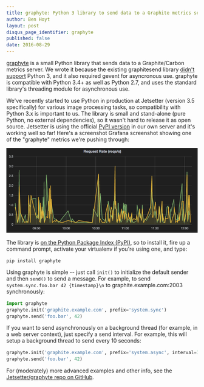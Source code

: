 ```yaml
---
title: graphyte: Python 3 library to send data to a Graphite metrics server
author: Ben Hoyt
layout: post
disqus_page_identifier: graphyte
published: false
date: 2016-08-29
---
```


[graphyte](https://github.com/Jetsetter/graphyte) is a small Python library that sends data to a Graphite/Carbon metrics server. We wrote it because the existing graphitesend library [didn't support](https://github.com/daniellawrence/graphitesend/issues/59) Python 3, and it also required gevent for asyncronous use. graphyte is compatible with Python 3.4+ as well as Python 2.7, and uses the standard library's threading module for asynchronous use.

We've recently started to use Python in production at Jetsetter (version 3.5 specifically) for various image processing tasks, so compatibility with Python 3.x is important to us. The library is small and stand-alone (pure Python, no external dependencies), so it wasn't hard to release it as open source. Jetsetter is using the official [PyPI version](https://pypi.python.org/pypi/graphyte/) in our own server and it's working well so far! Here's a screenshot Grafana screenshot showing one of the "graphyte" metrics we're pushing through:

![Grafana screenshot](/public/img/graphyte.png)

The library is [on the Python Package Index (PyPI)](https://pypi.python.org/pypi/graphyte/), so to install it, fire up a
command prompt, activate your virtualenv if you're using one, and type:

    pip install graphyte

Using graphyte is simple -- just call `init()` to initialize the default
sender and then `send()` to send a message. For example, to send
`system.sync.foo.bar 42 {timestamp}\n` to graphite.example.com:2003
synchronously:

```python
import graphyte
graphyte.init('graphite.example.com', prefix='system.sync')
graphyte.send('foo.bar', 42)
```

If you want to send asynchronously on a background thread (for example, in a
web server context), just specify a send interval. For example, this will
setup a background thread to send every 10 seconds:

```python
graphyte.init('graphite.example.com', prefix='system.async', interval=10)
graphyte.send('foo.bar', 42)
```

For (moderately) more advanced examples and other info, see the [Jetsetter/graphyte repo on GitHub](https://github.com/Jetsetter/graphyte).
